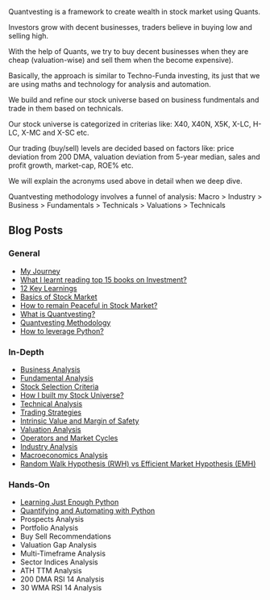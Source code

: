 Quantvesting is a framework to create wealth in stock market using Quants.

Investors grow with decent businesses, traders believe in buying low and selling high.

With the help of Quants, we try to buy decent businesses when they are cheap (valuation-wise) and sell them when the become expensive).

Basically, the approach is similar to Techno-Funda investing, its just that we are using maths and technology for analysis and automation.

We build and refine our stock universe based on business fundmentals and trade in them based on technicals.

Our stock universe is categorized in criterias like: X40, X40N, X5K, X-LC, H-LC, X-MC and X-SC etc.

Our trading (buy/sell) levels are decided based on factors like: price deviation from 200 DMA, valuation deviation from 5-year median, sales and profit growth, market-cap, ROE% etc.

We will explain the acronyms used above in detail when we deep dive.

Quantvesting methodology involves a funnel of analysis: 
Macro > Industry > Business > Fundamentals > Technicals > Valuations > Technicals

## Blog Posts

### General
- [My Journey](https://medium.com/@rathi-ankit/my-journey-to-peaceful-tradevesting-with-python-1f00cc634871)
- [What I learnt reading top 15 books on Investment?](https://rathi-ankit.medium.com/what-i-learnt-reading-top-15-books-on-investment-615561a076fe)
- [12 Key Learnings](https://medium.com/@rathi-ankit/my-12-key-learnings-as-tradevestor-9796709aeda4)
- [Basics of Stock Market](https://rathi-ankit.medium.com/stock-market-basics-622143eb91cf)
- [How to remain Peaceful in Stock Market?](https://rathi-ankit.medium.com/how-to-remain-peaceful-in-stock-market-a7e3b041e078)
- [What is Quantvesting?](https://rathi-ankit.medium.com/what-is-tradevesting-fa3e0bbc7ae5)
- [Quantvesting Methodology](https://medium.com/@rathi-ankit/tradevesting-methodology-122cc45572b1)
- [How to leverage Python?](https://medium.com/@rathi-ankit/how-to-leverage-python-d5e026a857d3)

### In-Depth
- [Business Analysis](https://medium.com/@rathi-ankit/business-analysis-22266132b950)
- [Fundamental Analysis](https://medium.com/@rathi-ankit/fundamental-analysis-39cf2b402a41)
- [Stock Selection Criteria](https://medium.com/@rathi-ankit/stock-selection-criteria-dab42e1e3870)
- [How I built my Stock Universe?](https://medium.com/@rathi-ankit/how-i-built-my-stock-universe-2ea116af6205)
- [Technical Analysis](https://medium.com/@rathi-ankit/technical-analysis-d5eacf715d28)
- [Trading Strategies](https://medium.com/@rathi-ankit/building-your-trading-strategies-959b2334ad0d)
- [Intrinsic Value and Margin of Safety](https://medium.com/@rathi-ankit/intrinsic-value-and-margin-of-safety-857ecf11f680)
- [Valuation Analysis](https://rathi-ankit.medium.com/valuation-analysis-de107027f272)
- [Operators and Market Cycles](https://medium.com/@rathi-ankit/operators-and-stock-market-cycles-b99f05415abe)
- [Industry Analysis](https://rathi-ankit.medium.com/industry-analysis-98a32d012351)
- [Macroeconomics Analysis](https://rathi-ankit.medium.com/macroeconomic-analysis-80ce8c6c42d4)
- [Random Walk Hypothesis (RWH) vs Efficient Market Hypothesis (EMH)](https://rathi-ankit.medium.com/random-walk-hypothesis-rwh-vs-efficient-market-hypothesis-emh-29c14f439a27)

### Hands-On
- [Learning Just Enough Python](https://rathi-ankit.medium.com/just-enough-python-for-tradevestors-d2960050355d)
- [Quantifying and Automating with Python](https://rathi-ankit.medium.com/quantifying-and-automating-with-python-796efc705690)
- Prospects Analysis
- Portfolio Analysis
- Buy Sell Recommendations
- Valuation Gap Analysis
- Multi-Timeframe Analysis
- Sector Indices Analysis
- ATH TTM Analysis
- 200 DMA RSI 14 Analysis
- 30 WMA RSI 14 Analysis


